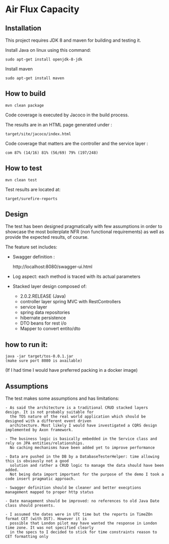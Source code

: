 # Air Flux Capacity


## Installation
This project requires JDK 8 and maven for building and testing it. 

Install Java on linux using this command:

    sudo apt-get install openjdk-8-jdk
    
Install maven    
    
    sudo apt-get install maven
 
## How to build
 
    mvn clean package

Code coverage is executed by Jacoco in the build process. 

The results are in an HTML page generated under :
    
    target/site/jacoco/index.html

Code coverage that matters are the controller and the service layer :

    com	87% (14/16)	81% (56/69)	79% (197/248)

## How to test

    mvn clean test
    
Test results are located at:
    
    target/surefire-reports    

## Design

The test has been designed pragmatically with few assumptions in order to showcase the
most boilerplate NFR (non functional requirements) as well as provide the expected results, of course.

The feature set includes:

* Swagger definition : 

    http://localhost:8080/swagger-ui.html

* Log aspect: each method is traced with its actual parameters

* Stacked layer design composed of:

    - 2.0.2.RELEASE (Java)
    - controller layer spring MVC with RestControllers
    - service layer
    - spring data repositories
    - hibernate persistence
    - DTO beans for rest i/o
    - Mapper to convert entito/dto

## how to run it:

    java -jar target/tos-0.0.1.jar
    (make sure port 8080 is available)
    
(If I had time I would have preferred packing in a docker image)
  
## Assumptions

The test makes some assumptions and has limitations:
    
    - As said the architecture is a traditional CRUD stacked layers design. It is not probably suitable for 
      the TOS nature of the real world application which should be designed with a different event driven 
      architecture. Most likely I would have investigated a CQRS design implemented by Axon framework.
    
    - The business logic is basically embedded in the Service class and rely on JPA entities/relationships.
      No caching mechanisms have been added yet to improve performance
    
    - Data are pushed in the DB by a DatabaseTesterHelper: time allowing this is obviously not a good
      solution and rather a CRUD logic to manage the data should have been added. 
      Not being data import important for the purpose of the demo I took a code insert pragmatic approach.
    
    - Swagger definition should be cleaner and better execptions management mapped to proper http status
    
    - Date management should be improved: no references to old Java Date class should presents. 
    
    - I assumed the dates were in UTC time but the reports in TimeZOn format CET (with DST). However it is
      possible that London pilot may have wanted the response in London time zone. It was not specified clearly
      in the specs to I decided to stick for time constraints reason to CET formatting only
